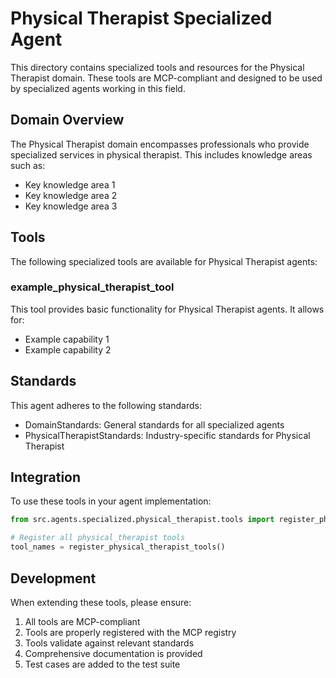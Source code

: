 # Physical Therapist Specialized Agent

This directory contains specialized tools and resources for the Physical Therapist domain. These tools are MCP-compliant and designed to be used by specialized agents working in this field.

## Domain Overview

The Physical Therapist domain encompasses professionals who provide specialized services in physical therapist. This includes knowledge areas such as:

- Key knowledge area 1
- Key knowledge area 2
- Key knowledge area 3

## Tools

The following specialized tools are available for Physical Therapist agents:

### example_physical_therapist_tool

This tool provides basic functionality for Physical Therapist agents. It allows for:

- Example capability 1
- Example capability 2

## Standards

This agent adheres to the following standards:

- DomainStandards: General standards for all specialized agents
- PhysicalTherapistStandards: Industry-specific standards for Physical Therapist

## Integration

To use these tools in your agent implementation:

```python
from src.agents.specialized.physical_therapist.tools import register_physical_therapist_tools

# Register all physical_therapist tools
tool_names = register_physical_therapist_tools()
```

## Development

When extending these tools, please ensure:

1. All tools are MCP-compliant
2. Tools are properly registered with the MCP registry
3. Tools validate against relevant standards
4. Comprehensive documentation is provided
5. Test cases are added to the test suite
